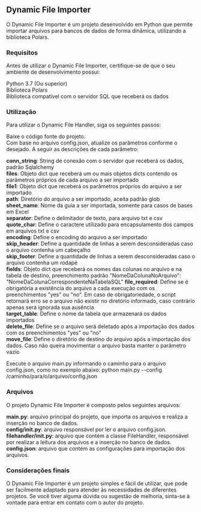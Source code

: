 <h2><b>Dynamic File Importer</b></h2>
O Dynamic File Importer é um projeto desenvolvido em Python que permite importar arquivos para bancos de dados de forma dinâmica, utilizando a biblioteca Polars.

<h3><b>Requisitos</b></h3>
Antes de utilizar o Dynamic File Importer, certifique-se de que o seu ambiente de desenvolvimento possui:

Python 3.7 (Ou superior)</br>
Biblioteca Polars</br>
Biblioteca compatível com o servidor SQL que receberá os dados</br>

<h3><b>Utilização</b></h3>
Para utilizar o Dynamic File Handler, siga os seguintes passos:</br>

Baixe o código fonte do projeto.</br>
Com base no arquivo config.json, atualize os parâmetros conforme o desejado. A seguir as descrições de cada parâmetro:

<b>conn_string</b>: String de conexão com o servidor que receberá os dados, padrão Sqlalchemy</br>
<b>files</b>: Objeto dict que receberá um ou mais objetos dicts contendo os parâmetros próprios de cada arquivo a ser importado</br>
<b>file1</b>: Objeto dict que receberá os parâmetros próprios do arquivo a ser importado</br>
<b>path</b>: Diretório do arquivo a ser importado, aceita padrão glob</br>
<b>sheet_name</b>: Nome da guia a ser importada, somente para casos de bases em Excel</br>
<b>separator</b>: Define o delimitador de texto, para arquivo txt e csv</br>
<b>quote_char</b>: Define o caractere utilizado para encapsulamento dos campos em arquivos txt e csv</br>
<b>encoding</b>: Define o encoding do arquivo a ser importado</br>
<b>skip_header</b>: Define a quantidade de linhas a serem desconsideradas caso o arquivo contenha um cabeçalho</br>
<b>skip_footer</b>: Define a quantidade de linhas a serem desconsideradas caso o arquivo contenha um rodapé</br>
<b>fields</b>: Objeto dict que receberá os nomes das colunas no arquivo e na tabela de destino, preenchimento padrão "NomeDaColunaNoArquivo": "NomeDaColunaCorrespondenteNaTabelaSQL"
<b>file_required</b>: Define se é obrigatória a existência do arquivo a cada execução com os preenchimentos "yes" ou "no". Em caso de obrigatoriedade, o script retornará erro se o arquivo não existir no diretório informado, caso contrário apenas será ignorada sua ausência</br>
<b>target_table</b>: Define o nome da tabela que armazenará os dados importados</br>
<b>delete_file</b>: Define se o arquivo será deletado após a importação dos dados com os preenchimentos "yes" ou "no"</br>
<b>move_file</b>: Define o diretório de destino do arquivo após a importação dos dados. Caso não queira movimentar o arquivo basta manter o parâmetro vazio</br>

Execute o arquivo main.py informando o caminho para o arquivo config.json, como no exemplo abaixo:
python main.py --config /caminho/para/o/arquivo/config.json

<h3><b>Arquivos</b></h3>
O projeto Dynamic File Importer é composto pelos seguintes arquivos:</br>

<b>main.py</b>: arquivo principal do projeto, que importa os arquivos e realiza a inserção no banco de dados.</br>
<b>config/__init__.py</b>: arquivo responsável por ler o arquivo config.json.</br>
<b>filehandler/__init__.py</b>: arquivo que contém a classe FileHandler, responsável por realizar a leitura dos arquivos e a inserção no banco de dados.</br>
<b>config.json</b>: arquivo que contém as configurações para importação dos arquivos.

<h3><b>Considerações finais</b></h3>
O Dynamic File Importer é um projeto simples e fácil de utilizar, que pode ser facilmente adaptado para atender às necessidades de diferentes projetos. Se você tiver alguma dúvida ou sugestão de melhoria, sinta-se à vontade para entrar em contato com o autor do projeto.